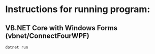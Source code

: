 # Instructions for running program:

## VB.NET Core with Windows Forms (vbnet/ConnectFourWPF)
```
dotnet run
```
